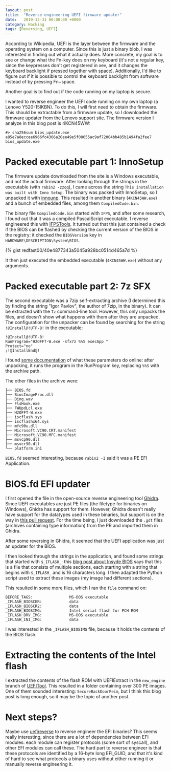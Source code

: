 ```yaml
---
layout: post
title:  "Reverse engineering UEFI firmware updater"
date:   2019-12-31 00:00:00 +0000
category: Hacking
tags: [Reversing, UEFI]
---
```


According to Wikipedia, UEFI is the layer between the firmware and the operating
system on a computer. Since this is just a binary blob, I was interested in finding out what
it actually does. More concrete, my goal is to see or change what the Fn-key does
on my keyboard (it's not a regular key, since the keypresses don't get registered in
xev, and it changes the keyboard backlight if pressed together with space).
Additionally, I'd like to figure out if it is possible to control the
keyboard backlight from software instead of by pressing Fn+space.

Another goal is to find out if the code running on my laptop is secure.

I wanted to reverse engineer the UEFI code running on my own laptop (a Lenovo Y520-15IKBN).
To do this, I will first need to obtain the firmware. This should be extractable from
a firmware update, so I downloaded the firmware updater from the Lenovo support site.
The firmware version I analyze in this blog post is 4KCN45WW:

```
#> sha256sum bios_update.exe 
a85e7a8eccee6966fc4366a20ee49e5f08655ac9af72004bb485b1494fa2fee7  bios_update.exe
```

# Packed executable part 1: InnoSetup

The firmware update downloaded from the site is a Windows executable, and not the actual firmware.
After looking through
the strings in the executable (with `rabin2 -zzqq`), I came across the string
`This installation was built with Inno Setup`. The binary was packed with InnoSetup,
so I unpacked it with [innounp](http://innounp.sourceforge.net/). This resulted
in another binary (`4KCN45WW.exe`) and a bunch of embedded files, among them `CompiledCode.bin`.

The binary file `CompiledCode.bin` started with `IFPS`, and after some research,
I found out that it was a compiled PascalScript executable. I reverse engineered
this with [IFPSTools](https://github.com/Wack0/IFPSTools). It turned out that this
just contained a check if the BIOS can be flashed by checking the current version of
the BIOS in the registry: it checked the `BIOSVersion` key in `HARDWARE\DESCRIPTION\System\BIOS`.

{% gist redfast00/40e4877343a5045a928bc0514d465a7d %}

It then just executed the embedded executable (`4KCN45WW.exe`) without any arguments.

# Packed executable part 2: 7z SFX

The second executable was a 7zip self-extracting archive (I determined this by finding the
string "Igor Pavlov", the author of 7zip, in the binary). It can be extracted with
the `7z` command-line tool. However, this only unpacks the files, and doesn't show
what happens with them after they are unpacked. The configuration for the unpacker
can be found by searching for the string `!@Install@!UTF-8!` in the executable:

```
!@Install@!UTF-8!
RunProgram="H2OFFT-W.exe -sfx7z %%S execApp "
Protect="no"
;!@InstallEnd@!
```

I found [some documentation](https://sevenzip.osdn.jp/chm/cmdline/switches/sfx.htm)
of what these parameters do online: after unpacking, it runs the program in the RunProgram key,
replacing `%%S` with the archive path.

The other files in the archive were:

```
├── BIOS.fd
├── BiosImageProc.dll
├── Ding.wav
├── FlsHook.exe
├── FWUpdLcl.exe
├── H2OFFT-W.exe
├── iscflash.sys
├── iscflashx64.sys
├── mfc90u.dll
├── Microsoft.VC90.CRT.manifest
├── Microsoft.VC90.MFC.manifest
├── msvcp90.dll
├── msvcr90.dll
└── platform.ini
```

`BIOS.fd` seemed interesting, because `rabin2 -I` said it was a PE EFI Application.

# BIOS.fd EFI updater

I first opened the file in the open-source reverse engineering tool
[Ghidra](https://github.com/NationalSecurityAgency/ghidra). Since UEFI executables
are just PE files (the filetype for binaries on Windows), Ghidra has support for them.
However, Ghidra doesn't really have support for the datatypes used in these binaries,
but support is on the way in [this pull request](https://github.com/NationalSecurityAgency/ghidra/pull/501).
For the time being, I just downloaded the `.gdt` files (archives containing type information) from the PR and imported them in Ghidra.

After some reversing in Ghidra, it seemed that the UEFI application was just an updater
for the BIOS.

I then looked through the strings in the application, and found some strings that started with `$_IFLASH_`:
this [blog post about Insyde BIOS](https://antoniovazquezblanco.github.io/blog/New-InsydeH2O-BIOS-update-format.html) says that this is a file that consists of multiple sections, each starting
with a string that begins with `$_IFLASH_` and is 16 characters long. I then adapted
the Python script used to extract these images (my image had different sections).

This resulted in some more files, which I ran the `file` command on:

```
BEFORE_TAGS:                MS-DOS executable
_IFLASH_BIOSCER:            data
_IFLASH_BIOSCR2:            data
_IFLASH_BIOSIMG:            Intel serial flash for PCH ROM
_IFLASH_DRV_IMG:            MS-DOS executable
_IFLASH_INI_IMG:            data
```

I was interested in the `_IFLASH_BIOSIMG` file, because it holds the contents
of the BIOS flash.

# Extracting the contents of the Intel flash

I extracted the contents of the flash ROM with UEFIExtract in the `new_engine`
branch of [UEFITool](https://github.com/LongSoft/UEFITool/tree/new_engine).
This resulted in a folder containing over 300 PE images. One of them sounded interesting: `SecureBackDoorPeim`,
but I think this blog post is long enough, so it may be the topic of another post.

# Next steps?

Maybe use [uefireverse](https://github.com/jethrogb/uefireverse) to reverse engineer
the EFI binaries? This seems really interesting, since there are a lot of dependencies
between EFI modules: each module can register protocols (some sort of syscall), and
other EFI modules can call these. The hard part to reverse engineer is that these
protocols are identified by a 16-byte long EFI_GUID, and that it's kind of hard to
see what protocols a binary uses without either running it or manually reverse engineering it.
